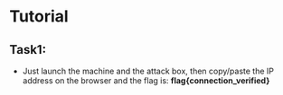 # Tutorial

## Task1:

- Just launch the machine and the attack box, then copy/paste the IP address on the browser and the flag is: **flag{connection_verified}**
